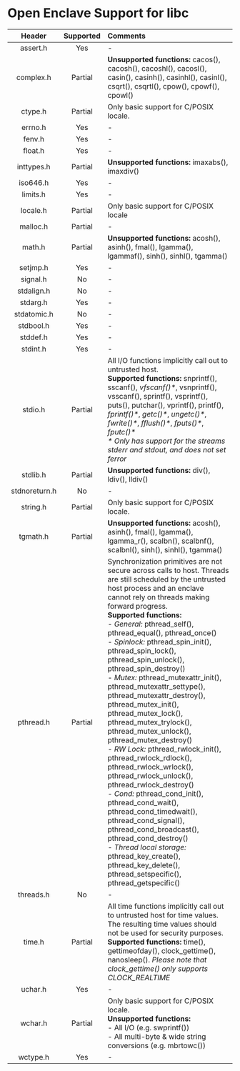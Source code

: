 # Open Enclave Support for libc

Header | Supported | Comments |
:---:|:---:|:---|
assert.h | Yes | - |
complex.h | Partial | **Unsupported functions:** cacos(), cacosh(), cacoshl(), cacosl(), casin(), casinh(), casinhl(), casinl(), csqrt(), csqrtl(), cpow(), cpowf(), cpowl() |
ctype.h | Partial | Only basic support for C/POSIX locale. |
errno.h | Yes | - |
fenv.h | Yes | - |
float.h | Yes | - |
inttypes.h | Partial | **Unsupported functions:** imaxabs(), imaxdiv() |
iso646.h | Yes | - |
limits.h | Yes | - |
locale.h | Partial | Only basic support for C/POSIX locale |
malloc.h | Partial | - |
math.h | Partial | **Unsupported functions:** acosh(), asinh(), fmal(), lgamma(), lgammaf(), sinh(), sinhl(), tgamma() |
setjmp.h | Yes | - |
signal.h | No | - |
stdalign.h | No | - |
stdarg.h | Yes | - |
stdatomic.h | No | - |
stdbool.h | Yes | - |
stddef.h | Yes | - |
stdint.h | Yes | - |
stdio.h | Partial | All I/O functions implicitly call out to untrusted host. <br> **Supported functions:** snprintf(), sscanf(),  _vfscanf()*_, vsnprintf(), vsscanf(), sprintf(), vsprintf(), puts(), putchar(), vprintf(), printf(), _fprintf()*_, _getc()*_, _ungetc()*_, _fwrite()*_, _fflush()*_, _fputs()*_, _fputc()*_ <br> _* Only has support for the streams stderr and stdout, and does not set ferror_ |
stdlib.h | Partial | **Unsupported functions:** div(), ldiv(), lldiv() |
stdnoreturn.h | No | - |
string.h | Partial | Only basic support for C/POSIX locale. |
tgmath.h | Partial | **Unsupported functions:** acosh(), asinh(), fmal(), lgamma(), lgamma_r(), scalbn(), scalbnf(), scalbnl(), sinh(), sinhl(), tgamma() |
pthread.h | Partial | Synchronization primitives are not secure across calls to host. Threads are still scheduled by the untrusted host process and an enclave cannot rely on threads making forward progress. <br> **Supported functions:** <br> _- General:_ pthread_self(), pthread_equal(), pthread_once() <br> _- Spinlock:_ pthread_spin_init(), pthread_spin_lock(), pthread_spin_unlock(), pthread_spin_destroy() <br> _- Mutex:_ pthread_mutexattr_init(), pthread_mutexattr_settype(), pthread_mutexattr_destroy(), pthread_mutex_init(), pthread_mutex_lock(), pthread_mutex_trylock(), pthread_mutex_unlock(), pthread_mutex_destroy() <br> _- RW Lock:_ pthread_rwlock_init(), pthread_rwlock_rdlock(), pthread_rwlock_wrlock(), pthread_rwlock_unlock(), pthread_rwlock_destroy() <br> _- Cond:_ pthread_cond_init(), pthread_cond_wait(), pthread_cond_timedwait(), pthread_cond_signal(), pthread_cond_broadcast(), pthread_cond_destroy() <br> _- Thread local storage:_ pthread_key_create(), pthread_key_delete(), pthread_setspecific(), pthread_getspecific() |
threads.h | No | - |
time.h | Partial | All time functions implicitly call out to untrusted host for time values. The resulting time values should not be used for security purposes. <br> **Supported functions:** time(), gettimeofday(), clock_gettime(), nanosleep(). _Please note that clock_gettime() only supports CLOCK_REALTIME_ |
uchar.h | Yes | - |
wchar.h | Partial | Only basic support for C/POSIX locale. <br> **Unsupported functions:** <br> - All I/O (e.g. swprintf()) <br> - All multi-byte & wide string conversions (e.g. mbrtowc()) |
wctype.h | Yes | - |

